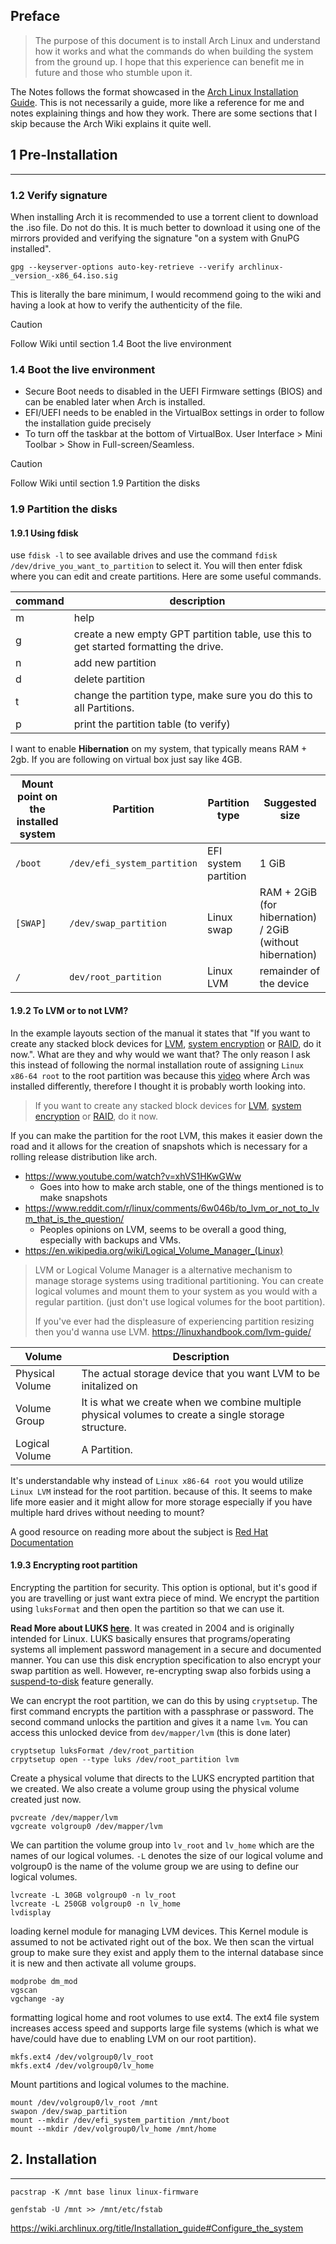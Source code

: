 ## Preface
> The purpose of this document is to install Arch Linux and understand how it works and what the commands do when building the system from the ground up. I hope that this experience can benefit me in future and those who stumble upon it.

The Notes follows the format showcased in the [Arch Linux Installation Guide](https://wiki.archlinux.org/title/Installation_guide). This is not necessarily a guide, more like a reference for me and notes explaining things and how they work. There are some sections that I skip because the Arch Wiki explains it quite well.
## 1 Pre-Installation
---
### 1.2 Verify signature
When installing Arch it is recommended to use a torrent client to download the .iso file. Do not do this. It is much better to download it using one of the mirrors provided and verifying the signature "on a system with GnuPG installed".

```
gpg --keyserver-options auto-key-retrieve --verify archlinux-_version_-x86_64.iso.sig
```
This is literally the bare minimum, I would recommend going to the wiki and having a look at how to verify the authenticity of the file.

> [!CAUTION] 
> Follow Wiki until section 1.4 Boot the live environment

### 1.4 Boot the live environment
- Secure Boot needs to disabled in the UEFI Firmware settings (BIOS) and can be enabled later when Arch is installed.
- EFI/UEFI needs to be enabled in the VirtualBox settings in order to follow the installation guide precisely
- To turn off the taskbar at the bottom of VirtualBox. User Interface > Mini Toolbar > Show in Full-screen/Seamless.

> [!CAUTION] 
> Follow Wiki until section 1.9 Partition the disks

### 1.9 Partition the disks
#### 1.9.1 Using fdisk
use `fdisk -l` to see available drives and use the command `fdisk /dev/drive_you_want_to_partition` to select it. You will then enter fdisk where you can edit and create partitions. Here are some useful commands.

| command | description                                                                           |
| ------- | ------------------------------------------------------------------------------------- |
| m       | help                                                                                  |
| g       | create a new empty GPT partition table, use this to get started formatting the drive. |
| n       | add new partition                                                                     |
| d       | delete partition                                                                      |
| t       | change the partition type, make sure you do this to all Partitions.                   |
| p       | print the partition table (to verify)                                                 |
I want to enable **Hibernation** on my system, that typically means RAM + 2gb. If you are following on virtual box just say like 4GB.

| Mount point on the installed system | Partition                   | Partition type       | Suggested size                                            |
| ----------------------------------- | --------------------------- | -------------------- | --------------------------------------------------------- |
| `/boot`                             | `/dev/efi_system_partition` | EFI system partition | 1 GiB                                                     |
| `[SWAP]`                            | `/dev/swap_partition`       | Linux swap           | RAM + 2GiB (for hibernation) / 2GiB (without hibernation) |
| `/`                                 | `dev/root_partition`        | Linux LVM            | remainder of the device                                   |
#### 1.9.2 To LVM or to not LVM?
In the example layouts section of the manual it states that "If you want to create any stacked block devices for [LVM](https://wiki.archlinux.org/title/Install_Arch_Linux_on_LVM "Install Arch Linux on LVM"), [system encryption](https://wiki.archlinux.org/title/Dm-crypt "Dm-crypt") or [RAID](https://wiki.archlinux.org/title/RAID "RAID"), do it now.". What are they and why would we want that? The only reason I ask this instead of following the normal installation route of assigning `Linux x86-64 root` to the root partition was because this [video](https://www.youtube.com/watch?v=FxeriGuJKTM) where Arch was installed differently, therefore I thought it is probably worth looking into.

> If you want to create any stacked block devices for [LVM](https://wiki.archlinux.org/title/Install_Arch_Linux_on_LVM "Install Arch Linux on LVM"), [system encryption](https://wiki.archlinux.org/title/Dm-crypt "Dm-crypt") or [RAID](https://wiki.archlinux.org/title/RAID "RAID"), do it now.

If you can make the partition for the root LVM, this makes it easier down the road and it allows for the creation of snapshots which is necessary for a rolling release distribution like arch.
- https://www.youtube.com/watch?v=xhVS1HKwGWw
	- Goes into how to make arch stable, one of the things mentioned is to make snapshots
- https://www.reddit.com/r/linux/comments/6w046b/to_lvm_or_not_to_lvm_that_is_the_question/
	- Peoples opinions on LVM, seems to be overall a good thing, especially with backups and VMs.
- https://en.wikipedia.org/wiki/Logical_Volume_Manager_(Linux)

>LVM or Logical Volume Manager is a alternative mechanism to manage storage systems using traditional partitioning. You can create logical volumes and mount them to your system as you would with a regular partition. (just don't use logical volumes for the boot partition).
>
>If you've ever had the displeasure of experiencing partition resizing then you'd wanna use LVM.
>https://linuxhandbook.com/lvm-guide/

| Volume          | Description                                                                                          |
| --------------- | ---------------------------------------------------------------------------------------------------- |
| Physical Volume | The actual storage device that you want LVM to be initalized on                                      |
| Volume Group    | It is what we create when we combine multiple physical volumes to create a single storage structure. |
| Logical Volume  | A Partition.                                                                                         |
It's understandable why instead of `Linux x86-64 root` you would utilize `Linux LVM` instead for the root partition. because of this. It seems to make life more easier and it might allow for more storage especially if you have multiple hard drives without needing to mount?

A good resource on reading more about the subject is [Red Hat Documentation](https://docs.redhat.com/en/documentation/red_hat_enterprise_linux/8/html/configuring_and_managing_logical_volumes/index)
#### 1.9.3 Encrypting root partition

Encrypting the partition for security. This option is optional, but it's good if you are travelling or just want extra piece of mind. We encrypt the partition using `luksFormat` and then open the partition so that we can use it.

**Read More about LUKS [here](https://en.wikipedia.org/wiki/Linux_Unified_Key_Setup)**. It was created in 2004 and is originally intended for Linux. LUKS basically ensures that programs/operating systems all implement password management in a secure and documented manner. You can use this disk encryption specification to also encrypt your swap partition as well. However, re-encrypting swap also forbids using a [suspend-to-disk](https://en.wikipedia.org/wiki/Hibernation_(computing)) feature generally. 

We can encrypt the root partition, we can do this by using `cryptsetup`. The first command encrypts the partition with a passphrase or password. The second command unlocks the partition and gives it a name `lvm`. You can access this unlocked device from `dev/mapper/lvm` (this is done later)

```
cryptsetup luksFormat /dev/root_partition
crpytsetup open --type luks /dev/root_partition lvm
```

Create a physical volume that directs to the LUKS encrypted partition that we created. We also create a volume group using the physical volume created just now.

```
pvcreate /dev/mapper/lvm
vgcreate volgroup0 /dev/mapper/lvm
```

We can partition the volume group into `lv_root` and `lv_home` which are the names of our logical volumes. `-L` denotes the size of our logical volume and volgroup0 is the name of the volume group we are using to define our logical volumes.
```
lvcreate -L 30GB volgroup0 -n lv_root
lvcreate -L 250GB volgroup0 -n lv_home
lvdisplay
```

loading kernel module for managing LVM devices. This Kernel module is assumed to not be activated right out of the box. We then scan the virtual group to make sure they exist and apply them to the internal database since it is new and then activate all volume groups. 
```
modprobe dm_mod
vgscan
vgchange -ay
```

formatting logical home and root volumes to use ext4. The ext4 file system increases access speed and supports large file systems (which is what we have/could have due to enabling LVM on our root partition).
```
mkfs.ext4 /dev/volgroup0/lv_root
mkfs.ext4 /dev/volgroup0/lv_home
```

Mount partitions and logical volumes to the machine.
```
mount /dev/volgroup0/lv_root /mnt
swapon /dev/swap_partition
mount --mkdir /dev/efi_system_partition /mnt/boot
mount --mkdir /dev/volgroup0/lv_home /mnt/home
```

## 2. Installation
---
```
pacstrap -K /mnt base linux linux-firmware
```

```
genfstab -U /mnt >> /mnt/etc/fstab
```

https://wiki.archlinux.org/title/Installation_guide#Configure_the_system